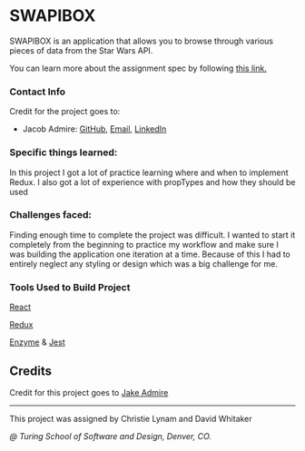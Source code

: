 # SWAPIBOX
SWAPIBOX is an application that allows you to browse through various pieces of data from the Star Wars API.

You can learn more about the assignment spec by following [this link.](http://frontend.turing.io/projects/swapi-box.html)

### Contact Info
Credit for the project goes to:
- Jacob Admire: [GitHub](https://github.com/JakeAdmire), 
                [Email](mailto:JakeAdmire1@gmail.com),
                [LinkedIn](https://www.linkedin.com/in/jakeadmire)

### Specific things learned:
In this project I got a lot of practice learning where and when to implement Redux. I also got a lot of experience with propTypes and how they should be used

### Challenges faced:
Finding enough time to complete the project was difficult. I wanted to start it completely from the beginning to practice my workflow and make sure I was building the application one iteration at a time. Because of this I had to entirely neglect any styling or design which was a big challenge for me.

### Tools Used to Build Project
[React](https://reactjs.org/)

[Redux](https://redux.js.org/)

[Enzyme](https://airbnb.io/enzyme/) & [Jest](https://airbnb.io/enzyme/docs/guides/jest.html)

## Credits
Credit for this project goes to [Jake Admire](https://github.com/JakeAdmire)

---
This project was assigned by Christie Lynam and David Whitaker 

*@ Turing School of Software and Design, Denver, CO.*
